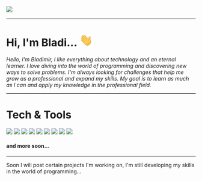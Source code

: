 <!--WELCOME BANNER-->
<div>
  <img src=https://media.licdn.com/dms/image/D4E16AQFROgT6US1ntA/profile-displaybackgroundimage-shrink_350_1400/0/1691066478568?e=1704931200&v=beta&t=BkvcE5Mo_o_CxG8qKKst-mL388LAIOtdxOV2qY8X6U8>
</div>

------------------------------------------------------------------------------------------------------------------------------------------------------------------------------------

<!--THE GREETING-->
<div>
  <h1>Hi, I'm Bladi... <img width="35" src="https://github.com/1999AZZAR/1999AZZAR/blob/main/resources/img/waving.gif"></h1>
</div>

<!--HERE ABOUT ME-->
<div>
  <em>
Hello, I'm Bladimir, I like everything about technology and an eternal learner. I love diving into the world of programming and discovering new ways to solve problems. I'm always looking for challenges that help me grow as a professional and expand my skills. My goal is to learn as much as I can and apply my knowledge in the professional field.
  </em>

  <hr>

  <h1>Tech & Tools</h1>
  <p>
    <img src = "https://img.shields.io/badge/-HTML5-E34F26?style=flat&logo=html5&logoColor=white"> <img src = "https://img.shields.io/badge/-CSS3-1572B6?style=flat&logo=css3&logoColor=white">
    <img src="https://img.shields.io/badge/-JavaScript-eed718?style=flat&logo=javascript&logoColor=ffffff">
    <img src="https://img.shields.io/badge/-TypeScript-007ACC?logo=typescript&logoColor=white&labelColor=007ACC&style=flat">
    <img src="https://img.shields.io/badge/-MongoDB-4DB33D?style=flat&logo=mongodb&logoColor=FFFFFF">
    <img src="https://img.shields.io/badge/-Node.js-3C873A?style=flat&logo=Node.js&logoColor=white">
    <img src="http://img.shields.io/badge/-Git-F1502F?style=flat&logo=git&logoColor=FFFFFF">
    <img src="http://img.shields.io/badge/-Github-000000?style=flat&logo=github&logoColor=FFFFFF">
    <img src="http://img.shields.io/badge/-VS%20Code-007ACC?style=flat&logo=visual%20studio%20code&logoColor=white">
    <h4>and more soon...</h4>
  </p>
</div>

------------------------------------------------------------------------------------------------------------------------------------------------------------------------------------

<!--PROJECTS-->

<p>Soon I will post certain projects I'm working on, I'm still developing my skills in the world of programming...</p>
